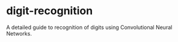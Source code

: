 # digit-recognition
A detailed guide to recognition of digits using Convolutional Neural Networks. 
